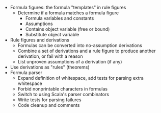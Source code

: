 - Formula figures: the formula "templates" in rule figures
    - Determine if a formula matches a formula figure
        - Formula variables and constants
        - Assumptions
        - Contains object variable (free or bound)
        - Substitute object variable
- Rule figures and derivations
    - Formulas can be converted into no-assumption derivations
    - Combine a set of derivations and a rule figure to produce
      another derivation, or fail with a reason
    - List unproven assumptions of a derivation (if any)
- Use derivations as "rules" (theorems)
- Formula parser
    - Expand definition of whitespace, add tests for parsing extra whitespace
    - Forbid nonprintable characters in formulas
    - Switch to using Scala's parser combinators
    - Write tests for parsing failures
    - Code cleanup and comments
